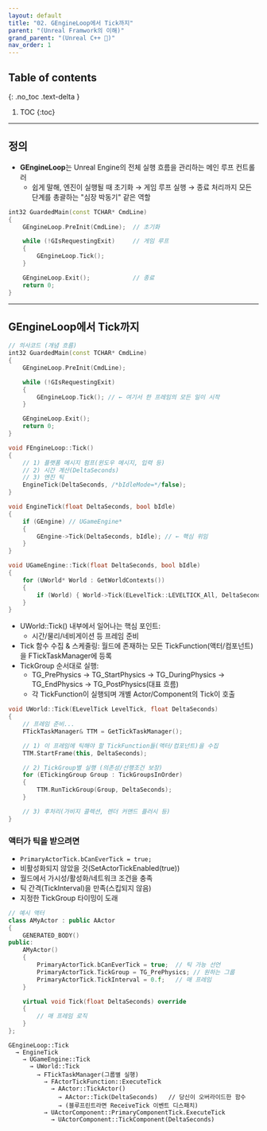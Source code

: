 ```yaml
---
layout: default
title: "02. GEngineLoop에서 Tick까지"
parent: "(Unreal Framwork의 이해)"
grand_parent: "(Unreal C++ 🚀)"
nav_order: 1
---
```


## Table of contents
{: .no_toc .text-delta }

1. TOC
{:toc}

---

## 정의

* **GEngineLoop**는 Unreal Engine의 전체 실행 흐름을 관리하는 메인 루프 컨트롤러
    * 쉽게 말해, 엔진이 실행될 때 초기화 → 게임 루프 실행 → 종료 처리까지 모든 단계를 총괄하는 "심장 박동기" 같은 역할

```cpp
int32 GuardedMain(const TCHAR* CmdLine)
{
    GEngineLoop.PreInit(CmdLine);  // 초기화

    while (!GIsRequestingExit)     // 게임 루프
    {
        GEngineLoop.Tick();
    }

    GEngineLoop.Exit();            // 종료
    return 0;
}
```

---

## GEngineLoop에서 Tick까지

```cpp
// 의사코드 (개념 흐름)
int32 GuardedMain(const TCHAR* CmdLine)
{
    GEngineLoop.PreInit(CmdLine);

    while (!GIsRequestingExit)
    {
        GEngineLoop.Tick(); // ← 여기서 한 프레임의 모든 일이 시작
    }

    GEngineLoop.Exit();
    return 0;
}
```

```cpp
void FEngineLoop::Tick()
{
    // 1) 플랫폼 메시지 펌프(윈도우 메시지, 입력 등)
    // 2) 시간 계산(DeltaSeconds)
    // 3) 엔진 틱
    EngineTick(DeltaSeconds, /*bIdleMode=*/false);
}
```

```cpp
void EngineTick(float DeltaSeconds, bool bIdle)
{
    if (GEngine) // UGameEngine*
    {
        GEngine->Tick(DeltaSeconds, bIdle); // ← 핵심 위임
    }
}
```

```cpp
void UGameEngine::Tick(float DeltaSeconds, bool bIdle)
{
    for (UWorld* World : GetWorldContexts())
    {
        if (World) { World->Tick(ELevelTick::LEVELTICK_All, DeltaSeconds); }
    }
}
```

* UWorld::Tick() 내부에서 일어나는 핵심 포인트:
    * 시간/물리/네비게이션 등 프레임 준비
* Tick 함수 수집 & 스케줄링: 월드에 존재하는 모든 TickFunction(액터/컴포넌트)을 FTickTaskManager에 등록
* TickGroup 순서대로 실행:
    * TG_PrePhysics → TG_StartPhysics → TG_DuringPhysics → TG_EndPhysics → TG_PostPhysics(대표 흐름)
    * 각 TickFunction이 실행되며 개별 Actor/Component의 Tick이 호출

```cpp
void UWorld::Tick(ELevelTick LevelTick, float DeltaSeconds)
{
    // 프레임 준비...
    FTickTaskManager& TTM = GetTickTaskManager();

    // 1) 이 프레임에 틱해야 할 TickFunction들(액터/컴포넌트)을 수집
    TTM.StartFrame(this, DeltaSeconds);

    // 2) TickGroup별 실행 (의존성/선행조건 보장)
    for (ETickingGroup Group : TickGroupsInOrder)
    {
        TTM.RunTickGroup(Group, DeltaSeconds);
    }

    // 3) 후처리(가비지 콜렉션, 렌더 커맨드 플러시 등)
}
```

### 액터가 틱을 받으려면

* `PrimaryActorTick.bCanEverTick = true;`
* 비활성화되지 않았을 것(SetActorTickEnabled(true))
* 월드에서 가시성/활성화/네트워크 조건을 충족
* 틱 간격(TickInterval)을 만족(스킵되지 않음)
* 지정한 TickGroup 타이밍이 도래

```cpp
// 예시 액터
class AMyActor : public AActor
{
    GENERATED_BODY()
public:
    AMyActor()
    {
        PrimaryActorTick.bCanEverTick = true;  // 틱 가능 선언
        PrimaryActorTick.TickGroup = TG_PrePhysics; // 원하는 그룹
        PrimaryActorTick.TickInterval = 0.f;   // 매 프레임
    }

    virtual void Tick(float DeltaSeconds) override
    {
        // 매 프레임 로직
    }
};
```

```
GEngineLoop::Tick
  → EngineTick
    → UGameEngine::Tick
      → UWorld::Tick
        → FTickTaskManager(그룹별 실행)
          → FActorTickFunction::ExecuteTick
            → AActor::TickActor()
              → AActor::Tick(DeltaSeconds)   // 당신이 오버라이드한 함수
              → (블루프린트라면 ReceiveTick 이벤트 디스패치)
          → UActorComponent::PrimaryComponentTick.ExecuteTick
            → UActorComponent::TickComponent(DeltaSeconds)

```